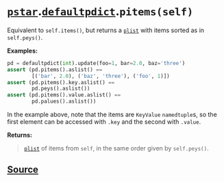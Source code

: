 # [`pstar`](./pstar.md).[`defaultpdict`](./pstar_defaultpdict.md).`pitems(self)`

Equivalent to `self.items()`, but returns a [`plist`](./pstar_plist.md) with items sorted as in `self.peys()`.

**Examples:**
```python
pd = defaultpdict(int).update(foo=1, bar=2.0, baz='three')
assert (pd.pitems().aslist() ==
        [('bar', 2.0), ('baz', 'three'), ('foo', 1)])
assert (pd.pitems().key.aslist() ==
        pd.peys().aslist())
assert (pd.pitems().value.aslist() ==
        pd.palues().aslist())
```
In the example above, note that the items are `KeyValue` `namedtuple`s,
so the first element can be accessed with `.key` and the second with `.value`.

**Returns:**

>    [`plist`](./pstar_plist.md) of items from `self`, in the same order given by `self.peys()`.



## [Source](../pstar/pstar.py#L725-L745)